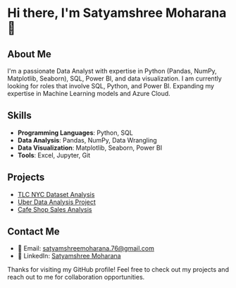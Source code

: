 # Hi there, I'm Satyamshree Moharana 👋

## About Me
I'm a passionate Data Analyst with expertise in Python (Pandas, NumPy, Matplotlib, Seaborn), SQL, Power BI, and data visualization. I am currently looking for roles that involve SQL, Python, and Power BI.
Expanding my expertise in Machine Learning models and Azure Cloud.

## Skills
- **Programming Languages**: Python, SQL
- **Data Analysis**: Pandas, NumPy, Data Wrangling
- **Data Visualization**: Matplotlib, Seaborn, Power BI
- **Tools**: Excel, Jupyter, Git

## Projects
- [TLC NYC Dataset Analysis](https://github.com/RijzX10/Data-Analytics-Portfolio/blob/master/NYC_TLC_Project.ipynb)
- [Uber Data Analysis Project](https://github.com/<your-username>/Uber-Data-Analysis)
- [Cafe Shop Sales Analysis](https://github.com/RijzX10/Data-Analytics-Portfolio/blob/master/cafe%20shop%20MS%20SQL%20code.sql)

## Contact Me
- 📧 Email: satyamshreemoharana.76@gmail.com
- 💼 LinkedIn: [Satyamshree Moharana](https://www.linkedin.com/in/satyamshree-moharana-7300791a0/)
<!-- - 🐦 [Twitter](https://twitter.com/<your-username>) -->
<!-- - 🌐 [Portfolio](https://<your-username>.github.io) -->


Thanks for visiting my GitHub profile! Feel free to check out my projects and reach out to me for collaboration opportunities.
